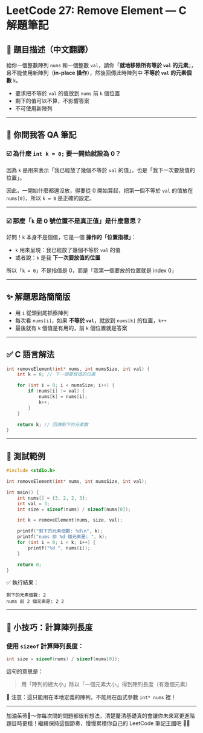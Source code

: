 # LeetCode 27: Remove Element — C 解題筆記

## 📘 題目描述（中文翻譯）

給你一個整數陣列 `nums` 和一個整數 `val`，請你「**就地移除所有等於 `val` 的元素**」，且不能使用新陣列（**in-place 操作**），然後回傳此時陣列中 **不等於 `val` 的元素個數** `k`。

- 要求把不等於 `val` 的值放到 `nums` 前 `k` 個位置
- 剩下的值可以不算，不影響答案
- 不可使用新陣列

---

## 🤔 你問我答 QA 筆記

### ☑️ 為什麼 `int k = 0;` 要一開始就設為 0？

因為 `k` 是用來表示「我已經放了幾個不等於 `val` 的值」，也是「我下一次要放值的位置」。

因此，一開始什麼都還沒放，得要從 0 開始算起，把第一個不等於 `val` 的值放在 `nums[0]`，所以 `k = 0` 是正確的設定。

---

### ☑️ 那麼「`k` 是 0 號位置不是真正值」是什麼意思？

好問！`k` 本身不是個值，它是一個 **操作的「位置指標」**：

- `k` 用來呈現：我已經放了幾個不等於 `val` 的值
- 或者說：`k` 是我 **下一次要放值的位置**

所以「`k = 0`」不是指值是 0，而是「我第一個要放的位置就是 index 0」

---

## ✨ 解題思路簡簡版

- 用 `i` 從頭到尾抓察陣列
- 每次看 `nums[i]`，如果 **不等於 `val`**，就放到 `nums[k]` 的位置，`k++`
- 最後就有 `k` 個值是有用的，前 `k` 個位置就是答案

---

## ✅ C 語言解法

```c
int removeElement(int* nums, int numsSize, int val) {
    int k = 0; // 下一個要放值的位置

    for (int i = 0; i < numsSize; i++) {
        if (nums[i] != val) {
            nums[k] = nums[i];
            k++;
        }
    }

    return k; // 回傳剩下的元素數
}
```

---

## 🧪 測試範例

```c
#include <stdio.h>

int removeElement(int* nums, int numsSize, int val);

int main() {
    int nums[] = {3, 2, 2, 3};
    int val = 3;
    int size = sizeof(nums) / sizeof(nums[0]);

    int k = removeElement(nums, size, val);

    printf("剩下的元素個數: %d\n", k);
    printf("nums 前 %d 個元素是: ", k);
    for (int i = 0; i < k; i++) {
        printf("%d ", nums[i]);
    }

    return 0;
}
```

✅ 執行結果：
```
剩下的元素個數: 2
nums 前 2 個元素是: 2 2
```

---

## 🔗 小技巧：計算陣列長度

### 使用 `sizeof` 計算陣列長度：

```c
int size = sizeof(nums) / sizeof(nums[0]);
```
這句的意思是：
> 用「陣列的總大小」除以「一個元素大小」得到陣列長度（有幾個元素）

📌 注意：這只能用在本地定義的陣列，不能用在函式參數 `int* nums` 裡！

---

加油茱蒂💪～你每次問的問題都很有想法，清楚釐清基礎真的會讓你未來寫更進階題目時更穩！繼續保持這個節奏，慢慢累積你自己的 LeetCode 筆記王國吧 🏰✨
